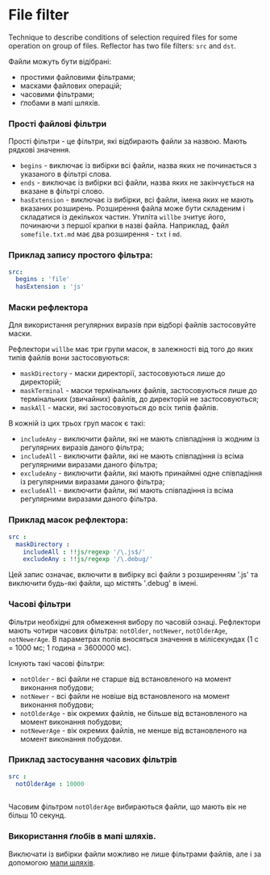 # File filter

Technique to describe conditions of selection required files for some operation on group of files. Reflector has two file filters: <code>src</code> and <code>dst</code>.

Файли можуть бути відібрані:
- простими файловими фільтрами;
- масками файлових операцій;
- часовими фільтрами;
- ґлобами в мапі шляхів.

### Прості файлові фільтри

Прості фільтри - це фільтри, які відбирають файли за назвою. Мають рядкові значення.

- `begins` - виключає із вибірки всі файли, назва яких не починається з указаного в фільтрі слова.
- `ends` - виключає із вибірки всі файли, назва яких не закінчується на вказане в фільтрі слово.
- `hasExtension` - виключає із вибірки, всі файли, імена яких не мають вказаних розширень. Розширення файла може бути складеним і складатися із декількох частин. Утиліта `willbe` зчитує його, починаючи з першої крапки в назві файла. Наприклад, файл `somefile.txt.md` має два розширення - `txt` i `md`.

### Приклад запису простого фільтра:

```yaml
src:
  begins : 'file'
  hasExtension : 'js'

```

### Маски рефлектора

Для використання регулярних виразів при відборі файлів застосовуйте маски.

Рефлектори `willbe` має три групи масок, в залежності від того до яких типів файлів вони застосовуються:
- `maskDirectory` - маски директорії, застосовуються лише до директорій;  
- `maskTerminal` - маски термінальних файлів, застосовуються лише до термінальних (звичайних) файлів, до директорій не застосовуються;
- `maskAll` - маски, які застосовуються до всіх типів файлів.

В кожній із цих трьох груп масок є такі:
- `includeAny` - виключити файли, які не мають співпадіння із жодним із регулярних виразів даного фільтра;
- `includeAll` - виключити файли, які не мають співпадіння із всіма регулярними виразами даного фільтра;
- `excludeAny` - виключити файли, які мають принаймні одне співпадіння із регулярними виразами даного фільтра;  
- `excludeAll` - виключити файли, які мають співпадіння із всіма регулярними виразами даного фільтра.

### Приклад масок рефлектора:

```yaml
src :
  maskDirectory :
    includeAll : !!js/regexp '/\.js$/'  
    excludeAny : !!js/regexp '/\.debug/'  

```

Цей запис означає, включити в вибірку всі файли з розширенням '.js' та виключити будь-які файли, що містять '.debug' в імені.

### Часові фільтри  

Фільтри необхідні для обмеження вибору по часовій ознаці. Рефлектори мають чотири часових фільтра: `notOlder`, `notNewer`, `notOlderAge`, `notNewerAge`. В параметрах полів вносяться значення в мілісекундах (1 с = 1000 мс; 1 година = 3600000 мс).

Існують такі часові фільтри:
- `notOlder` - всі файли не старше від встановленого на момент виконання побудови;  
- `notNewer` - всі файли не новіше від встановленого на момент виконання побудови;
- `notOlderAge` - вік окремих файлів, не більше від встановленого на момент виконання побудови;  
- `notNewerAge` - вік окремих файлів, не менше від встановленого на момент виконання побудови.

### Приклад застосування часових фільтрів 

```yaml
src :
  notOlderAge : 10000
  
```

Часовим фільтром `notOlderAge` вибираються файли, що мають вік не більш 10 секунд.

### Використання ґлобів в мапі шляхів.

Виключати із вибірки файли можливо не лише фільтрами файлів, але і за допомогою [мапи шляхів](<./ResourceReflector.md#>).
